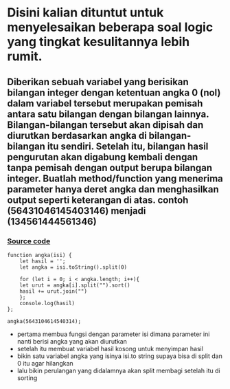 # Disini kalian dituntut untuk menyelesaikan beberapa soal logic yang tingkat kesulitannya lebih rumit.


## Diberikan sebuah variabel yang berisikan bilangan integer dengan ketentuan angka 0 (nol) dalam variabel tersebut merupakan pemisah antara satu bilangan dengan bilangan lainnya. Bilangan-bilangan tersebut akan dipisah dan diurutkan berdasarkan angka di bilangan-bilangan itu sendiri. Setelah itu, bilangan hasil pengurutan akan digabung kembali dengan tanpa pemisah dengan output berupa bilangan integer. Buatlah method/function yang menerima parameter hanya deret angka dan menghasilkan output seperti keterangan di atas. contoh (56431046145403146) menjadi (134561444561346)


### [Source code](https://playcode.io/737661)

    function angka(isi) {
        let hasil = '';
        let angka = isi.toString().split(0)
        
        for (let i = 0; i < angka.length; i++){ 
        let urut = angka[i].split("").sort()
        hasil += urut.join("")
        };
        console.log(hasil)
    };
    
    angka(5643104614540314);

- pertama membua fungsi dengan parameter isi dimana parameter ini nanti berisi angka yang akan diurutkan
- setelah itu membuat variabel hasil kosong untuk menyimpan hasil
- bikin satu variabel angka yang isinya isi.to string supaya bisa di split dan 0 itu agar hilangkan
- lalu bikin perulangan yang didalamnya akan split membagi setelah itu di sorting